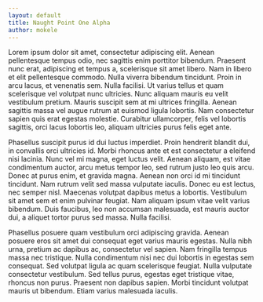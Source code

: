 ```yaml
---
layout: default
title: Naught Point One Alpha
author: mokele
---
```

Lorem ipsum dolor sit amet, consectetur adipiscing elit. Aenean pellentesque tempus odio, nec sagittis enim porttitor bibendum. Praesent nunc erat, adipiscing et tempus a, scelerisque sit amet libero. Nam in libero et elit pellentesque commodo. Nulla viverra bibendum tincidunt. Proin in arcu lacus, et venenatis sem. Nulla facilisi. Ut varius tellus et quam scelerisque vel volutpat nunc ultricies. Nunc aliquam mauris eu velit vestibulum pretium. Mauris suscipit sem at mi ultrices fringilla. Aenean sagittis massa vel augue rutrum at euismod ligula lobortis. Nam consectetur sapien quis erat egestas molestie. Curabitur ullamcorper, felis vel lobortis sagittis, orci lacus lobortis leo, aliquam ultricies purus felis eget ante.

Phasellus suscipit purus id dui luctus imperdiet. Proin hendrerit blandit dui, in convallis orci ultricies id. Morbi rhoncus ante et est consectetur a eleifend nisi lacinia. Nunc vel mi magna, eget luctus velit. Aenean aliquam, est vitae condimentum auctor, arcu metus tempor leo, sed rutrum justo leo quis arcu. Donec at purus enim, et gravida magna. Aenean non orci id mi tincidunt tincidunt. Nam rutrum velit sed massa vulputate iaculis. Donec eu est lectus, nec semper nisl. Maecenas volutpat dapibus metus a lobortis. Vestibulum sit amet sem et enim pulvinar feugiat. Nam aliquam ipsum vitae velit varius bibendum. Duis faucibus, leo non accumsan malesuada, est mauris auctor dui, a aliquet tortor purus sed massa. Nulla facilisi.

Phasellus posuere quam vestibulum orci adipiscing gravida. Aenean posuere eros sit amet dui consequat eget varius mauris egestas. Nulla nibh urna, pretium ac dapibus ac, consectetur vel sapien. Nam fringilla tempus massa nec tristique. Nulla condimentum nisi nec dui lobortis in egestas sem consequat. Sed volutpat ligula ac quam scelerisque feugiat. Nulla vulputate consectetur vestibulum. Sed tellus purus, egestas eget tristique vitae, rhoncus non purus. Praesent non dapibus sapien. Morbi tincidunt volutpat mauris ut bibendum. Etiam varius malesuada iaculis.
